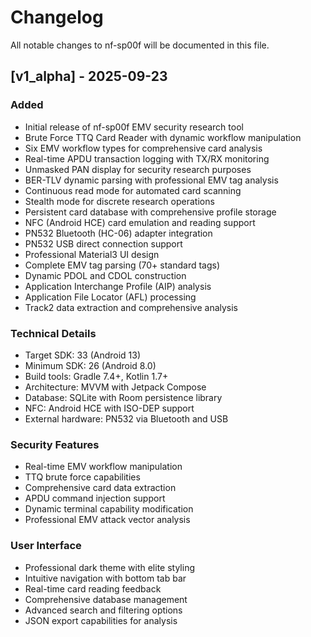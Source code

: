 # Changelog

All notable changes to nf-sp00f will be documented in this file.

## [v1_alpha] - 2025-09-23

### Added
- Initial release of nf-sp00f EMV security research tool
- Brute Force TTQ Card Reader with dynamic workflow manipulation
- Six EMV workflow types for comprehensive card analysis
- Real-time APDU transaction logging with TX/RX monitoring
- Unmasked PAN display for security research purposes
- BER-TLV dynamic parsing with professional EMV tag analysis
- Continuous read mode for automated card scanning
- Stealth mode for discrete research operations
- Persistent card database with comprehensive profile storage
- NFC (Android HCE) card emulation and reading support
- PN532 Bluetooth (HC-06) adapter integration
- PN532 USB direct connection support
- Professional Material3 UI design
- Complete EMV tag parsing (70+ standard tags)
- Dynamic PDOL and CDOL construction
- Application Interchange Profile (AIP) analysis
- Application File Locator (AFL) processing
- Track2 data extraction and comprehensive analysis

### Technical Details
- Target SDK: 33 (Android 13)
- Minimum SDK: 26 (Android 8.0)
- Build tools: Gradle 7.4+, Kotlin 1.7+
- Architecture: MVVM with Jetpack Compose
- Database: SQLite with Room persistence library
- NFC: Android HCE with ISO-DEP support
- External hardware: PN532 via Bluetooth and USB

### Security Features
- Real-time EMV workflow manipulation
- TTQ brute force capabilities
- Comprehensive card data extraction
- APDU command injection support
- Dynamic terminal capability modification
- Professional EMV attack vector analysis

### User Interface
- Professional dark theme with elite styling
- Intuitive navigation with bottom tab bar
- Real-time card reading feedback
- Comprehensive database management
- Advanced search and filtering options
- JSON export capabilities for analysis
